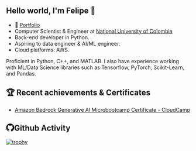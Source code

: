 ## Hello world, I'm Felipe 👋

- 💼 [Portfolio](https://aztechnologies.web.app/)
- Computer Scientist & Engineer at [National University of Colombia](https://unal.edu.co/)
- Back-end developer in Python. 
- Aspiring to data engineer & AI/ML engineer.
- Cloud platforms: AWS.

Proficient in Python, C++, and MATLAB. I also have experience working with ML/Data Science libraries such as Tensorflow, PyTorch, Scikit-Learn, and Pandas. 

## 🏆 Recent achievements & Certificates

- [Amazon Bedrock Generative AI Microbootcamp Certificate - CloudCamp](https://verify.cloudcamp.la/certificate/1trxpmawplvrssm4gl4j9/) 

## <img align="left" alt="codeSTACKr.com" width="22px" src="assets/icons/github.svg" />Github Activity

[![trophy](https://github-profile-trophy.vercel.app/?username=felipe-jimenez-ai)](https://github.com/ryo-ma/github-profile-trophy)
